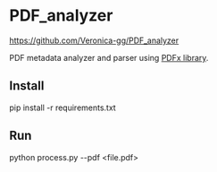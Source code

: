 # PDF_analyzer

https://github.com/Veronica-gg/PDF_analyzer

PDF metadata analyzer and parser using [PDFx library](https://github.com/metachris/pdfx).

## Install

pip install -r requirements.txt

## Run

python process.py --pdf <file.pdf>

